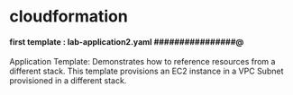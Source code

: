 # cloudformation

#### first template : lab-application2.yaml ################@

Application Template: Demonstrates how to reference resources from a different stack.
This template provisions an EC2 instance in a VPC Subnet provisioned in a different stack.



